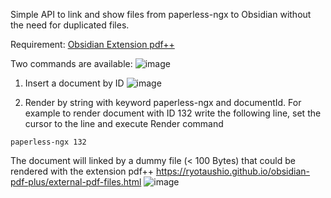 Simple API to link and show files from paperless-ngx to Obsidian without the need for duplicated files.

Requirement: [Obsidian Extension pdf++](https://ryotaushio.github.io/obsidian-pdf-plus/)

Two commands are available:
![image](https://github.com/hogmoff/obsidian-paperless-ngx/assets/66696737/4d8308aa-1148-4121-bdde-018b4520ce10)

1. Insert a document by ID
![image](https://github.com/hogmoff/obsidian-paperless-ngx/assets/66696737/5b00c5d5-3248-43f3-9734-7c1099d6e2fa)

2. Render by string with keyword paperless-ngx and documentId. 
For example to render document with ID 132 write the following line, set the cursor to the line and execute Render command
```
paperless-ngx 132
```

The document will linked by a dummy file (< 100 Bytes) that could be rendered with the extension pdf++
https://ryotaushio.github.io/obsidian-pdf-plus/external-pdf-files.html
![image](https://github.com/hogmoff/obsidian-paperless-ngx/assets/66696737/32cd85d5-8caf-4c60-a729-7165505d5088)
